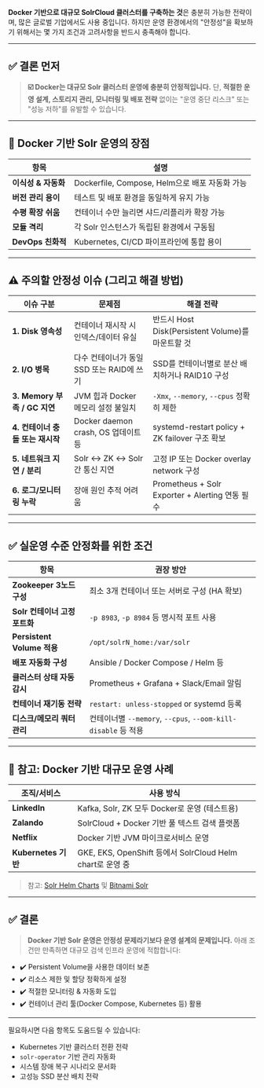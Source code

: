 **Docker 기반으로 대규모 SolrCloud 클러스터를 구축하는 것**은 충분히 가능한 전략이며,
많은 글로벌 기업에서도 사용 중입니다.
하지만 운영 환경에서의 "안정성"을 확보하기 위해서는 몇 가지 조건과 고려사항을 반드시 충족해야 합니다.

---

## ✅ 결론 먼저

> **☑️ Docker는 대규모 Solr 클러스터 운영에 충분히 안정적입니다.**
> 단, **적절한 운영 설계, 스토리지 관리, 모니터링 및 배포 전략** 없이는 "운영 중단 리스크" 또는 "성능 저하"를 유발할 수 있습니다.

---

## 🧱 Docker 기반 Solr 운영의 장점

| 항목             | 설명                                    |
| -------------- | ------------------------------------- |
| **이식성 & 자동화**  | Dockerfile, Compose, Helm으로 배포 자동화 가능 |
| **버전 관리 용이**   | 테스트 및 배포 환경을 동일하게 유지 가능               |
| **수평 확장 쉬움**   | 컨테이너 수만 늘리면 샤드/리플리카 확장 가능             |
| **모듈 격리**      | 각 Solr 인스턴스가 독립된 환경에서 구동됨             |
| **DevOps 친화적** | Kubernetes, CI/CD 파이프라인에 통합 용이        |

---

## ⚠️ 주의할 안정성 이슈 (그리고 해결 방법)

| 이슈 구분                    | 문제점                            | 해결 전략                                       |
| ------------------------ | ------------------------------ | ------------------------------------------- |
| **1. Disk 영속성**          | 컨테이너 재시작 시 인덱스/데이터 유실          | 반드시 Host Disk(Persistent Volume)를 마운트할 것    |
| **2. I/O 병목**            | 다수 컨테이너가 동일 SSD 또는 RAID에 쓰기    | SSD를 컨테이너별로 분산 배치하거나 RAID10 구성              |
| **3. Memory 부족 / GC 지연** | JVM 힙과 Docker 메모리 설정 불일치       | `-Xmx`, `--memory`, `--cpus` 정확히 제한         |
| **4. 컨테이너 충돌 또는 재시작**    | Docker daemon crash, OS 업데이트 등 | systemd-restart policy + ZK failover 구조 확보  |
| **5. 네트워크 지연 / 분리**      | Solr ↔ ZK ↔ Solr 간 통신 지연       | 고정 IP 또는 Docker overlay network 구성          |
| **6. 로그/모니터링 누락**        | 장애 원인 추적 어려움                   | Prometheus + Solr Exporter + Alerting 연동 필수 |

---

## ✅ 실운영 수준 안정화를 위한 조건

| 항목                       | 권장 방안                                                 |
| ------------------------ | ----------------------------------------------------- |
| **Zookeeper 3노드 구성**     | 최소 3개 컨테이너 또는 서버로 구성 (HA 확보)                          |
| **Solr 컨테이너 고정 포트화**     | `-p 8983`, `-p 8984` 등 명시적 포트 사용                      |
| **Persistent Volume 적용** | `/opt/solrN_home:/var/solr`                           |
| **배포 자동화 구성**            | Ansible / Docker Compose / Helm 등                     |
| **클러스터 상태 자동 감시**        | Prometheus + Grafana + Slack/Email 알림                 |
| **컨테이너 재기동 전략**          | `restart: unless-stopped` or systemd 등록               |
| **디스크/메모리 쿼터 관리**        | 컨테이너별 `--memory`, `--cpus`, `--oom-kill-disable` 등 적용 |

---

## 📘 참고: Docker 기반 대규모 운영 사례

| 조직/서비스            | 사용 방식                                              |
| ----------------- | -------------------------------------------------- |
| **LinkedIn**      | Kafka, Solr, ZK 모두 Docker로 운영 (테스트용)               |
| **Zalando**       | SolrCloud + Docker 기반 풀 텍스트 검색 플랫폼                 |
| **Netflix**       | Docker 기반 JVM 마이크로서비스 운영                           |
| **Kubernetes 기반** | GKE, EKS, OpenShift 등에서 SolrCloud Helm chart로 운영 중 |

> 참고: [Solr Helm Charts](https://github.com/apache/solr-operator) 및 [Bitnami Solr](https://bitnami.com/stack/solr/containers)

---

## ✅ 결론

> **Docker 기반 Solr 운영은 안정성 문제라기보다 운영 설계의 문제입니다.**
> 아래 조건만 만족하면 대규모 검색 인프라 운영에 적합합니다:

* ✔️ Persistent Volume을 사용한 데이터 보존
* ✔️ 리소스 제한 및 할당 정확하게 설정
* ✔️ 적절한 모니터링 & 자동화 도입
* ✔️ 컨테이너 관리 툴(Docker Compose, Kubernetes 등) 활용

---

필요하시면 다음 항목도 도움드릴 수 있습니다:

* Kubernetes 기반 클러스터 전환 전략
* `solr-operator` 기반 관리 자동화
* 시스템 장애 복구 시나리오 문서화
* 고성능 SSD 분산 배치 전략
